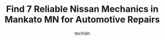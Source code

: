 ---
layout: ampstory
image: https://images.unsplash.com/photo-1596639410348-8470f7fa9f84?ixlib=rb-4.0.3&ixid=MnwxMjA3fDB8MHxwaG90by1wYWdlfHx8fGVufDB8fHx8&auto=format&fit=crop&w=640&h=853&q=80
author: techidn
featured: false
description: Looking for reliable and skilled Nissan Mechanic in Mankato MN, USA? Your search ends here with the 7 best Nissan Mechanic in town. With their expertise and commitment to delivering exceptio
title: Find 7 Reliable Nissan Mechanics in Mankato MN for Automotive Repairs
cover:
   title: Find 7 Reliable Nissan Mechanics in Mankato MN for Automotive Repairs
   subtitle: Rickpate
   background: https://images.unsplash.com/photo-1596639410348-8470f7fa9f84?ixlib=rb-4.0.3&ixid=MnwxMjA3fDB8MHxwaG90by1wYWdlfHx8fGVufDB8fHx8&auto=format&fit=crop&w=640&h=853&q=80

pages: 
 - layout: thirds
   top: <h1>#1 Gregs Champion Auto</h1>
   bottom: "<p>We came to Gregs after reading reviews on Google, and are so beyond happy we did! Our truck was having some issues, and 2 prior mechanics could not figure out what was g</p>"
   background: https://www.knot35.com/toplist/wp-content/uploads/2023/06/best-nissan-mechanic-1-in-mankato-mn-1685840764.jpeg
   backgroundblur: true
 - layout: thirds
   top: <h1>#2 Express Auto Service & Repair</h1>
   bottom: "<p>465 Poplar St, Mankato, MN 56001, United States</p>"
   background: https://www.knot35.com/toplist/wp-content/uploads/2023/06/best-nissan-mechanic-2-in-mankato-mn-1685840765.jpeg
   cta:
      link: https://www.knot35.com/toplist/find-7-reliable-nissan-mechanics-in-mankato-mn-for-automotive-repairs/
      text: Find 7 Reliable Nissan Mechanics in Mankato MN for Automotive Repairs
 - layout: thirds
   top: <h1>#3 TGK Automotive of Mankato</h1>
   bottom: "<p>1771 Bassett Dr, Mankato, MN 56001, United States</p>"
   background: https://www.knot35.com/toplist/wp-content/uploads/2023/06/best-nissan-mechanic-3-in-mankato-mn-1685840765.jpeg
   cta:
      link: https://www.knot35.com/toplist/find-7-reliable-nissan-mechanics-in-mankato-mn-for-automotive-repairs/
      text: Find 7 Reliable Nissan Mechanics in Mankato MN for Automotive Repairs
 - layout: thirds
   top: <h1>#4 Autotronics</h1>
   bottom: "<p>927 N Riverfront Dr, Mankato, MN 56001, United States</p>"
   background: https://images.unsplash.com/photo-1609083590460-7b8cc0ca65f8?ixlib=rb-4.0.3&ixid=MnwxMjA3fDB8MHxwaG90by1wYWdlfHx8fGVufDB8fHx8&auto=format&fit=crop&w=640&h=853&q=80
   cta:
      link: https://www.knot35.com/toplist/find-7-reliable-nissan-mechanics-in-mankato-mn-for-automotive-repairs/
      text: Find 7 Reliable Nissan Mechanics in Mankato MN for Automotive Repairs
 - layout: thirds
   top: <h1>#5 Fromms Auto, Brake Service & Rental Cars</h1>
   bottom: "<p>1915 Madison Ave, Mankato, MN 56001, United States</p>"
   background: https://images.unsplash.com/photo-1608411404720-c8f0417bcdba?ixlib=rb-4.0.3&ixid=MnwxMjA3fDB8MHxwaG90by1wYWdlfHx8fGVufDB8fHx8&auto=format&fit=crop&w=640&h=853&q=80
   cta:
      link: https://www.knot35.com/toplist/find-7-reliable-nissan-mechanics-in-mankato-mn-for-automotive-repairs/
      text: Find 7 Reliable Nissan Mechanics in Mankato MN for Automotive Repairs
 - layout: thirds
   top: <h1>#6 Deans Northtown Auto</h1>
   bottom: "<p>1901 Lee Blvd, North Mankato, MN 56003, United States</p>"
   background: https://images.unsplash.com/photo-1561679660-d00ee1e0dc8e?ixlib=rb-4.0.3&ixid=MnwxMjA3fDB8MHxwaG90by1wYWdlfHx8fGVufDB8fHx8&auto=format&fit=crop&w=640&h=853&q=80
   cta:
      link: https://www.knot35.com/toplist/find-7-reliable-nissan-mechanics-in-mankato-mn-for-automotive-repairs/
      text: Find 7 Reliable Nissan Mechanics in Mankato MN for Automotive Repairs
 - layout: thirds
   top: <h1>#7 Rock Street Auto</h1>
   bottom: "<p>117 E Rock St, Mankato, MN 56001, United States</p>"
   background: https://images.unsplash.com/photo-1489648022186-8f49310909a0?ixlib=rb-4.0.3&ixid=MnwxMjA3fDB8MHxwaG90by1wYWdlfHx8fGVufDB8fHx8&auto=format&fit=crop&w=640&h=853&q=80
   cta:
      link: https://www.knot35.com/toplist/find-7-reliable-nissan-mechanics-in-mankato-mn-for-automotive-repairs/
      text: Find 7 Reliable Nissan Mechanics in Mankato MN for Automotive Repairs
 - layout: thirds
   middle: Continue reading...
   background: https://images.unsplash.com/photo-1595364397663-fca4f075d796?ixlib=rb-4.0.3&ixid=MnwxMjA3fDB8MHxwaG90by1wYWdlfHx8fGVufDB8fHx8&auto=format&fit=crop&w=640&h=853&q=80
   cta:
      link: https://www.knot35.com/toplist/find-7-reliable-nissan-mechanics-in-mankato-mn-for-automotive-repairs/
      text: Find 7 Reliable Nissan Mechanics in Mankato MN for Automotive Repairs
      
---